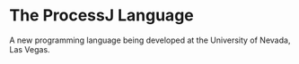 # The ProcessJ Language

A new programming language being developed at the University of Nevada, Las Vegas.

